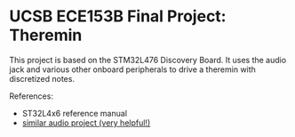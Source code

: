 # UCSB ECE153B Final Project: Theremin

This project is based on the STM32L476 Discovery Board. It uses the audio jack and various other onboard peripherals to drive a theremin with discretized notes. 

References:

- ST32L4x6 reference manual
- [similar audio project (very helpful!)](https://github.com/deater/vmw-meter/tree/master/stm32L476/chiptune_cs43l22)

